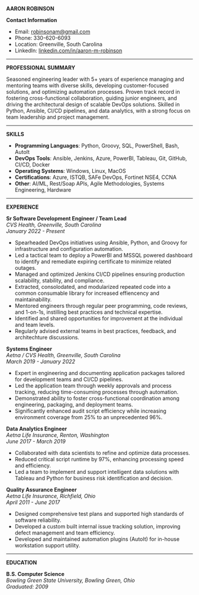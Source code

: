 **AARON ROBINSON**

**Contact Information**
- Email: robinsonam@gmail.com
- Phone: 330-620-6093
- Location: Greenville, South Carolina
- LinkedIn: [linkedin.com/in/aaron-m-robinson](https://linkedin.com/in/aaron-m-robinson)

---

**PROFESSIONAL SUMMARY**

Seasoned engineering leader with 5+ years of experience managing and mentoring teams with diverse skills, developing customer-focused solutions, and optimizing automation processes. Proven track record in fostering cross-functional collaboration, guiding junior engineers, and driving the architectural design of scalable DevOps solutions. Skilled in Python, Ansible, CI/CD pipelines, and data analytics, with a strong focus on team leadership and project management.

---

**SKILLS**

- **Programming Languages**: Python, Groovy, SQL, PowerShell, Bash, AutoIt
- **DevOps Tools**: Ansible, Jenkins, Azure, PowerBI, Tableau, Git, GitHub, CI/CD, Docker
- **Operating Systems**: Windows, Linux, MacOS
- **Certifications**: Azure, ISTQB, SAFe DevOps, Fortinet NSE4, CCNA
- **Other**: AI/ML, Rest/Soap APIs, Agile Methodologies, Systems Engineering, Hardware

---

**EXPERIENCE**

**Sr Software Development Engineer / Team Lead**  
*CVS Health, Greenville, South Carolina*  
*January 2022 - Present*  
- Spearheaded DevOps initiatives using Ansible, Python, and Groovy for infrastructure and configuration automation.
- Led a tactical team to deploy a PowerBI and MSSQL powered dashboard to identify and remediate expiring certificate to minimize related outages.
- Managed and optimized Jenkins CI/CD pipelines ensuring production scalability, stability, and compliance.
- Extracted, consolodated, and modularized repeated code into a common consumable library for increased effiencency and maintainability.
- Mentored engineers through regular peer programming, code reviews, and 1-on-1s, instilling best practices and technical expertise.
- Identified and shared opportunities for improvement at the individual and team levels.
- Regularly advised external teams in best practices, feedback, and architechture discussions.

**Systems Engineer**  
*Aetna / CVS Health, Greenville, South Carolina*  
*March 2019 - January 2022*  
- Expert in engineering and documenting application packages tailored for development teams and CI/CD pipelines.
- Led the application team through weekly approvals and process tracking, reducing time-consuming processes through automation.
- Demonstrated ability to foster cross-functional coordination among engineering, packaging, and deployment teams.
- Significantly enhanced audit script efficiency while increasing environment coverage from 25% to an unprecedented 96%.

**Data Analytics Engineer**  
*Aetna Life Insurance, Renton, Washington*  
*June 2017 - March 2019*  
- Collaborated with data scientists to refine and optimize data processes.
- Reduced critical script runtime by 97%, enhancing processing speed and efficiency.
- Led a team to implement and support intelligent data solutions with Tableau and Python for business risk identification and decision.

**Quality Assurance Engineer**  
*Aetna Life Insurance, Richfield, Ohio*  
*April 2011 - June 2017*  
- Designed comprehensive test plans and supported high standards of software reliability.
- Developed a custom built internal issue tracking solution, improving defect management and team efficiency.
- Developed and maintained automation plugins (AutoIt) for in-house workstation support utility.

---

**EDUCATION**

**B.S. Computer Science**  
*Bowling Green State University, Bowling Green, Ohio*  
*Graduated: 2009*

